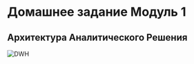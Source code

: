 # Домашнее задание Модуль 1
## Архитектура Аналитического Решения
![DWH](https://github.com/pashavill/data-engineering-learning/blob/main/DE-101/Module01/DWH.drawio)